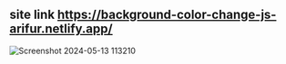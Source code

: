 ## site link https://background-color-change-js-arifur.netlify.app/

![Screenshot 2024-05-13 113210](https://github.com/Arifurrex/javascript-simple-project-2024/assets/48369328/f7da05af-3019-4737-8ca5-63fe9c9b48a3)

